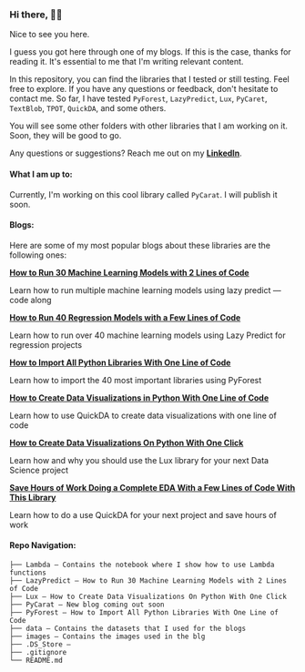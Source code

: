 
### Hi there, 👋🏼

Nice to see you here.

I guess you got here through one of my blogs. If this is the case, thanks for reading it. It's essential to me that I'm writing relevant content.

In this repository, you can find the libraries that I tested or still testing. Feel free to explore. If you have any questions or feedback, don't hesitate to contact me. So far, I have tested `PyForest`, `LazyPredict`, `Lux`, `PyCaret`, `TextBlob`, `TPOT`, `QuickDA`, and some others.

You will see some other folders with other libraries that I am working on it. Soon, they will be good to go.

Any questions or suggestions? Reach me out on my **[LinkedIn](https://www.linkedin.com/in/ismael-araujo/ "LinkedIn")**.

#### What I am up to:
Currently, I'm working on this cool library called `PyCarat`. I will publish it soon.

#### Blogs:

Here are some of my most popular blogs about these libraries are the following ones:

**[How to Run 30 Machine Learning Models with 2 Lines of Code](https://towardsdatascience.com/how-to-run-30-machine-learning-models-with-2-lines-of-code-d0f94a537e52 "How to Run 30 Machine Learning Models with 2 Lines of Code")**

Learn how to run multiple machine learning models using lazy predict — code along

**[How to Run 40 Regression Models with a Few Lines of Code](https://towardsdatascience.com/how-to-run-40-regression-models-with-a-few-lines-of-code-5a24186de7d "How to Run 40 Regression Models with a Few Lines of Code")**

Learn how to run over 40 machine learning models using Lazy Predict for regression projects

**[How to Import All Python Libraries With One Line of Code](https://towardsdatascience.com/how-to-import-all-python-libraries-with-one-line-of-code-2b9e66a5879f "How to Import All Python Libraries With One Line of Code")**

Learn how to import the 40 most important libraries using PyForest

**[How to Create Data Visualizations in Python With One Line of Code](https://towardsdatascience.com/how-to-create-data-visualizations-in-python-with-one-line-of-code-8cda1044fe69 "How to Create Data Visualizations in Python With One Line of Code")**

Learn how to use QuickDA to create data visualizations with one line of code

**[How to Create Data Visualizations On Python With One Click](https://towardsdatascience.com/how-to-create-data-visualizations-on-python-with-one-click-f6bafbd8de54 "How to Create Data Visualizations On Python With One Click")**

Learn how and why you should use the Lux library for your next Data Science project

**[Save Hours of Work Doing a Complete EDA With a Few Lines of Code With This Library](https://towardsdatascience.com/save-hours-of-work-doing-a-complete-eda-with-a-few-lines-of-code-45de2e60f257 "Save Hours of Work Doing a Complete EDA With a Few Lines of Code With This Library")**

Learn how to do a use QuickDA for your next project and save hours of work


#### Repo Navigation:
```
├── Lambda – Contains the notebook where I show how to use Lambda functions
├── LazyPredict – How to Run 30 Machine Learning Models with 2 Lines of Code
├── Lux – How to Create Data Visualizations On Python With One Click
├── PyCarat – New blog coming out soon
├── PyForest – How to Import All Python Libraries With One Line of Code
├── data – Contains the datasets that I used for the blogs
├── images – Contains the images used in the blg
├── .DS_Store – 
├── .gitignore
└── README.md
```
